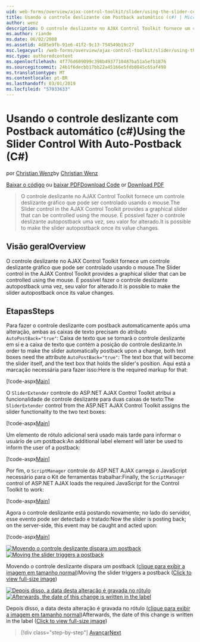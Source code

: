 ```yaml
---
uid: web-forms/overview/ajax-control-toolkit/slider/using-the-slider-control-with-auto-postback-cs
title: Usando o controle deslizante com Postback automático (c#) | Microsoft Docs
author: wenz
description: O controle deslizante no AJAX Control Toolkit fornece um controle deslizante gráfico que pode ser controlado usando o mouse. É possível fazer a lançar automaticamente slider...
ms.author: riande
ms.date: 06/02/2008
ms.assetid: 4d85e9fb-91e6-41f2-9c13-754549b19c27
msc.legacyurl: /web-forms/overview/ajax-control-toolkit/slider/using-the-slider-control-with-auto-postback-cs
msc.type: authoredcontent
ms.openlocfilehash: 4f776d609099c398b4937710487ba51a5efb1876
ms.sourcegitcommit: 24b1f6decbb17bb22a45166e5fdb0845c65af498
ms.translationtype: MT
ms.contentlocale: pt-BR
ms.lasthandoff: 03/01/2019
ms.locfileid: "57033633"
---
```

<a name="using-the-slider-control-with-auto-postback-c"></a><span data-ttu-id="31141-104">Usando o controle deslizante com Postback automático (c#)</span><span class="sxs-lookup"><span data-stu-id="31141-104">Using the Slider Control With Auto-Postback (C#)</span></span>
====================
<span data-ttu-id="31141-105">por [Christian Wenz](https://github.com/wenz)</span><span class="sxs-lookup"><span data-stu-id="31141-105">by [Christian Wenz](https://github.com/wenz)</span></span>

<span data-ttu-id="31141-106">[Baixar o código](http://download.microsoft.com/download/9/3/f/93f8daea-bebd-4821-833b-95205389c7d0/Slider1.cs.zip) ou [baixar PDF](http://download.microsoft.com/download/b/6/a/b6ae89ee-df69-4c87-9bfb-ad1eb2b23373/slider1CS.pdf)</span><span class="sxs-lookup"><span data-stu-id="31141-106">[Download Code](http://download.microsoft.com/download/9/3/f/93f8daea-bebd-4821-833b-95205389c7d0/Slider1.cs.zip) or [Download PDF](http://download.microsoft.com/download/b/6/a/b6ae89ee-df69-4c87-9bfb-ad1eb2b23373/slider1CS.pdf)</span></span>

> <span data-ttu-id="31141-107">O controle deslizante no AJAX Control Toolkit fornece um controle deslizante gráfico que pode ser controlado usando o mouse.</span><span class="sxs-lookup"><span data-stu-id="31141-107">The Slider control in the AJAX Control Toolkit provides a graphical slider that can be controlled using the mouse.</span></span> <span data-ttu-id="31141-108">É possível fazer o controle deslizante autopostback uma vez, seu valor for alterado.</span><span class="sxs-lookup"><span data-stu-id="31141-108">It is possible to make the slider autopostback once its value changes.</span></span>


## <a name="overview"></a><span data-ttu-id="31141-109">Visão geral</span><span class="sxs-lookup"><span data-stu-id="31141-109">Overview</span></span>

<span data-ttu-id="31141-110">O controle deslizante no AJAX Control Toolkit fornece um controle deslizante gráfico que pode ser controlado usando o mouse.</span><span class="sxs-lookup"><span data-stu-id="31141-110">The Slider control in the AJAX Control Toolkit provides a graphical slider that can be controlled using the mouse.</span></span> <span data-ttu-id="31141-111">É possível fazer o controle deslizante autopostback uma vez, seu valor for alterado.</span><span class="sxs-lookup"><span data-stu-id="31141-111">It is possible to make the slider autopostback once its value changes.</span></span>

## <a name="steps"></a><span data-ttu-id="31141-112">Etapas</span><span class="sxs-lookup"><span data-stu-id="31141-112">Steps</span></span>

<span data-ttu-id="31141-113">Para fazer o controle deslizante com postback automaticamente após uma alteração, ambas as caixas de texto precisam do atributo `AutoPostBack="true"`: Caixa de texto que se tornará o controle deslizante em si e a caixa de texto que contém a posição do controle deslizante.</span><span class="sxs-lookup"><span data-stu-id="31141-113">In order to make the slider automatically postback upon a change, both text boxes need the attribute `AutoPostBack="true"`: The text box that will become the slider itself, and the text box that holds the slider's position.</span></span> <span data-ttu-id="31141-114">Aqui está a marcação necessária para fazer isso:</span><span class="sxs-lookup"><span data-stu-id="31141-114">Here is the required markup for that:</span></span>

[!code-aspx[Main](using-the-slider-control-with-auto-postback-cs/samples/sample1.aspx)]

<span data-ttu-id="31141-115">O `SliderExtender` controle do ASP.NET AJAX Control Toolkit atribui a funcionalidade de controle deslizante para duas caixas de texto:</span><span class="sxs-lookup"><span data-stu-id="31141-115">The `SliderExtender` control from the ASP.NET AJAX Control Toolkit assigns the slider functionality to the two text boxes:</span></span>

[!code-aspx[Main](using-the-slider-control-with-auto-postback-cs/samples/sample2.aspx)]

<span data-ttu-id="31141-116">Um elemento de rótulo adicional será usado mais tarde para informar o usuário de um postback:</span><span class="sxs-lookup"><span data-stu-id="31141-116">An additional label element will later be used to inform the user of a postback:</span></span>

[!code-aspx[Main](using-the-slider-control-with-auto-postback-cs/samples/sample3.aspx)]

<span data-ttu-id="31141-117">Por fim, o `ScriptManager` controle do ASP.NET AJAX carrega o JavaScript necessário para o Kit de ferramentas trabalhar:</span><span class="sxs-lookup"><span data-stu-id="31141-117">Finally, the `ScriptManager` control of ASP.NET AJAX loads the required JavaScript for the Control Toolkit to work:</span></span>

[!code-aspx[Main](using-the-slider-control-with-auto-postback-cs/samples/sample4.aspx)]

<span data-ttu-id="31141-118">Agora o controle deslizante está postando novamente; no lado do servidor, esse evento pode ser detectado e tratado:</span><span class="sxs-lookup"><span data-stu-id="31141-118">Now the slider is posting back; on the server-side, this event may be caught and acted upon:</span></span>

[!code-aspx[Main](using-the-slider-control-with-auto-postback-cs/samples/sample5.aspx)]


<span data-ttu-id="31141-119">[![Movendo o controle deslizante dispara um postback](using-the-slider-control-with-auto-postback-cs/_static/image2.png)](using-the-slider-control-with-auto-postback-cs/_static/image1.png)</span><span class="sxs-lookup"><span data-stu-id="31141-119">[![Moving the slider triggers a postback](using-the-slider-control-with-auto-postback-cs/_static/image2.png)](using-the-slider-control-with-auto-postback-cs/_static/image1.png)</span></span>

<span data-ttu-id="31141-120">Movendo o controle deslizante dispara um postback ([clique para exibir a imagem em tamanho normal](using-the-slider-control-with-auto-postback-cs/_static/image3.png))</span><span class="sxs-lookup"><span data-stu-id="31141-120">Moving the slider triggers a postback ([Click to view full-size image](using-the-slider-control-with-auto-postback-cs/_static/image3.png))</span></span>


<span data-ttu-id="31141-121">[![Depois disso, a data desta alteração é gravada no rótulo](using-the-slider-control-with-auto-postback-cs/_static/image5.png)](using-the-slider-control-with-auto-postback-cs/_static/image4.png)</span><span class="sxs-lookup"><span data-stu-id="31141-121">[![Afterwards, the date of this change is written in the label](using-the-slider-control-with-auto-postback-cs/_static/image5.png)](using-the-slider-control-with-auto-postback-cs/_static/image4.png)</span></span>

<span data-ttu-id="31141-122">Depois disso, a data desta alteração é gravada no rótulo ([clique para exibir a imagem em tamanho normal](using-the-slider-control-with-auto-postback-cs/_static/image6.png))</span><span class="sxs-lookup"><span data-stu-id="31141-122">Afterwards, the date of this change is written in the label ([Click to view full-size image](using-the-slider-control-with-auto-postback-cs/_static/image6.png))</span></span>

> [!div class="step-by-step"]
> [<span data-ttu-id="31141-123">Avançar</span><span class="sxs-lookup"><span data-stu-id="31141-123">Next</span></span>](databinding-the-slider-control-cs.md)

